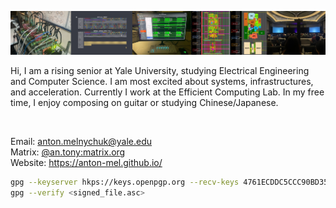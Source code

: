 ![Banner](./github_banner.png)

Hi, I am a rising senior at Yale University, studying Electrical Engineering and Computer Science. I am most excited about systems, infrastructures, and acceleration. Currently I work at the Efficient Computing Lab. In my free time, I enjoy composing on guitar or studying Chinese/Japanese.

<img src="https://komarev.com/ghpvc/?username=anton-mel&style=flat-square&color=blue" alt=""/></img>

Email: anton.melnychuk@yale.edu <br>
Matrix: [@an.tony:matrix.org](https://matrix.to/#/@an.tony:matrix.org) <br>
Website: https://anton-mel.github.io/ <br>

```bash
gpg --keyserver hkps://keys.openpgp.org --recv-keys 4761ECDDC5CCC90BD358773C168630462D227233
gpg --verify <signed_file.asc>
